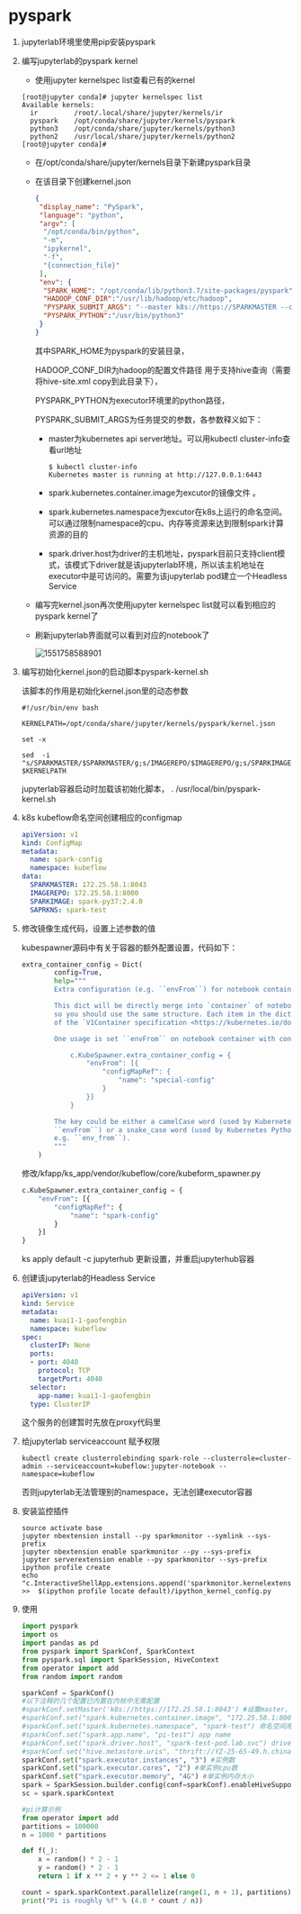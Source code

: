 # pyspark

1. jupyterlab环境里使用pip安装pyspark

2. 编写jupyterlab的pyspark kernel

   * 使用jupyter kernelspec list查看已有的kernel

   ```shell
   [root@jupyter conda]# jupyter kernelspec list
   Available kernels:
     ir         /root/.local/share/jupyter/kernels/ir
     pyspark    /opt/conda/share/jupyter/kernels/pyspark
     python3    /opt/conda/share/jupyter/kernels/python3
     python2    /usr/local/share/jupyter/kernels/python2
   [root@jupyter conda]# 
   ```

   * 在/opt/conda/share/jupyter/kernels目录下新建pyspark目录

   * 在该目录下创建kernel.json

     ```json
     {
      "display_name": "PySpark",
      "language": "python",
      "argv": [
       "/opt/conda/bin/python",
       "-m",
       "ipykernel",
       "-f",
       "{connection_file}"
      ],
      "env": {
       "SPARK_HOME": "/opt/conda/lib/python3.7/site-packages/pyspark",
       "HADOOP_CONF_DIR":"/usr/lib/hadoop/etc/hadoop",
       "PYSPARK_SUBMIT_ARGS": "--master k8s://https://SPARKMASTER --conf spark.kubernetes.container.image=IMAGEREPO/SPARKIMAGE  --conf spark.kubernetes.namespace=SAPRKNS --conf spark.driver.host=DRIVERHOST.kubeflow  pyspark-shell",
       "PYSPARK_PYTHON":"/usr/bin/python3"
      }
     }
     ```

     其中SPARK_HOME为pyspark的安装目录，

     HADOOP_CONF_DIR为hadoop的配置文件路径 用于支持hive查询（需要将hive-site.xml copy到此目录下），

     PYSPARK_PYTHON为executor环境里的python路径，

     PYSPARK_SUBMIT_ARGS为任务提交的参数，各参数释义如下：

     * master为kubernetes api server地址。可以用kubectl cluster-info查看url地址

       ```shell
       $ kubectl cluster-info
       Kubernetes master is running at http://127.0.0.1:6443
       ```

       

     * spark.kubernetes.container.image为excutor的镜像文件 。

     * spark.kubernetes.namespace为excutor在k8s上运行的命名空间。可以通过限制namespace的cpu、内存等资源来达到限制spark计算资源的目的

     * spark.driver.host为driver的主机地址，pyspark目前只支持client模式，该模式下driver就是该jupyterlab环境，所以该主机地址在executor中是可访问的。需要为该jupyterlab pod建立一个Headless Service

   * 编写完kernel.json再次使用jupyter kernelspec list就可以看到相应的pyspark kernel了

   * 刷新jupyterlab界面就可以看到对应的notebook了

     ![1551758588901](C:\Users\gaofengbin\AppData\Roaming\Typora\typora-user-images\1551758588901.png)

3. 编写初始化kernel.json的启动脚本pyspark-kernel.sh

   该脚本的作用是初始化kernel.json里的动态参数

   ```shell
   #!/usr/bin/env bash
   
   KERNELPATH=/opt/conda/share/jupyter/kernels/pyspark/kernel.json
   
   set -x
   
   sed  -i "s/SPARKMASTER/$SPARKMASTER/g;s/IMAGEREPO/$IMAGEREPO/g;s/SPARKIMAGE/$SPARKIMAGE/g;s/SAPRKNS/$SAPRKNS/g;s/DRIVERHOST/$JUPYTERHUB_USER/g" $KERNELPATH
   ```

   jupyterlab容器启动时加载该初始化脚本， . /usr/local/bin/pyspark-kernel.sh

4. k8s  kubeflow命名空间创建相应的configmap

   ```yaml
   apiVersion: v1
   kind: ConfigMap
   metadata:
     name: spark-config
     namespace: kubeflow
   data:
     SPARKMASTER: 172.25.58.1:8043
     IMAGEREPO: 172.25.58.1:8000
     SPARKIMAGE: spark-py37:2.4.0
     SAPRKNS: spark-test
   ```

   

5. 修改镜像生成代码，设置上述参数的值

   kubespawner源码中有关于容器的额外配置设置，代码如下：

   ```python
   extra_container_config = Dict(
           config=True,
           help="""
           Extra configuration (e.g. ``envFrom``) for notebook container which is not covered by other attributes.
   
           This dict will be directly merge into `container` of notebook server,
           so you should use the same structure. Each item in the dict must a field
           of the `V1Container specification <https://kubernetes.io/docs/reference/generated/kubernetes-api/v1.11/#container-v1-core>`_.
   
           One usage is set ``envFrom`` on notebook container with configuration below::
   
               c.KubeSpawner.extra_container_config = {
                   "envFrom": [{
                       "configMapRef": {
                           "name": "special-config"
                       }
                   }]
               }
   
           The key could be either a camelCase word (used by Kubernetes yaml, e.g.
           ``envFrom``) or a snake_case word (used by Kubernetes Python client,
           e.g. ``env_from``).
           """
       )
   ```

   修改/kfapp/ks_app/vendor/kubeflow/core/kubeform_spawner.py

   ```python
   c.KubeSpawner.extra_container_config = {
       "envFrom": [{
           "configMapRef": {
               "name": "spark-config"
           }
       }]
   }
   ```

   ks apply default -c jupyterhub  更新设置，并重启jupyterhub容器

6. 创建该jupyterlab的Headless Service

   ```yaml
   apiVersion: v1
   kind: Service
   metadata:
     name: kuai1-1-gaofengbin
     namespace: kubeflow
   spec:
     clusterIP: None
     ports:
     - port: 4040
       protocol: TCP
       targetPort: 4040
     selector:
       app-name: kuai1-1-gaofengbin
     type: ClusterIP
   ```

   这个服务的创建暂时先放在proxy代码里

7. 给jupyterlab  serviceaccount 赋予权限

   ```shell
   kubectl create clusterrolebinding spark-role --clusterrole=cluster-admin --serviceaccount=kubeflow:jupyter-notebook --namespace=kubeflow
   ```

   否则jupyterlab无法管理别的namespace，无法创建executor容器

8. 安装监控插件

   ```shell
   source activate base
   jupyter nbextension install --py sparkmonitor --symlink --sys-prefix
   jupyter nbextension enable sparkmonitor --py --sys-prefix
   jupyter serverextension enable --py sparkmonitor --sys-prefix
   ipython profile create
   echo "c.InteractiveShellApp.extensions.append('sparkmonitor.kernelextension')" >>  $(ipython profile locate default)/ipython_kernel_config.py
   ```

   

9. 使用

   ```python
   import pyspark
   import os
   import pandas as pd
   from pyspark import SparkConf, SparkContext
   from pyspark.sql import SparkSession, HiveContext
   from operator import add
   from random import random
   
   sparkConf = SparkConf()
   #以下注释的几个配置已内置在内核中无需配置
   #sparkConf.setMaster('k8s://https://172.25.58.1:8043') #设置master，
   #sparkConf.set("spark.kubernetes.container.image", "172.25.58.1:8000/spark-py:2.4.0") executor镜像
   #sparkConf.set("spark.kubernetes.namespace", "spark-test") 命名空间用于资源隔离
   #sparkConf.set("spark.app.name", "pi-test") app name
   #sparkConf.set("spark.driver.host", "spark-test-pod.lab.svc") driver host
   #sparkConf.set("hive.metastore.uris", "thrift://YZ-25-65-49.h.chinabank.com.cn:9083,thrift://YZ-25-65-50.h.chinabank.com.cn:9083")  hive元数据
   sparkConf.set("spark.executor.instances", "3") #实例数
   sparkConf.set("spark.executor.cores", "2") #单实例cpu数
   sparkConf.set("spark.executor.memory", "4G") #单实例内存大小
   spark = SparkSession.builder.config(conf=sparkConf).enableHiveSupport().getOrCreate()
   sc = spark.sparkContext
   
   #pi计算示例
   from operator import add
   partitions = 100000
   n = 1000 * partitions
   
   def f(_):
       x = random() * 2 - 1
       y = random() * 2 - 1
       return 1 if x ** 2 + y ** 2 <= 1 else 0
   
   count = spark.sparkContext.parallelize(range(1, n + 1), partitions).map(f).reduce(add)
   print("Pi is roughly %f" % (4.0 * count / n))
   ```

   
